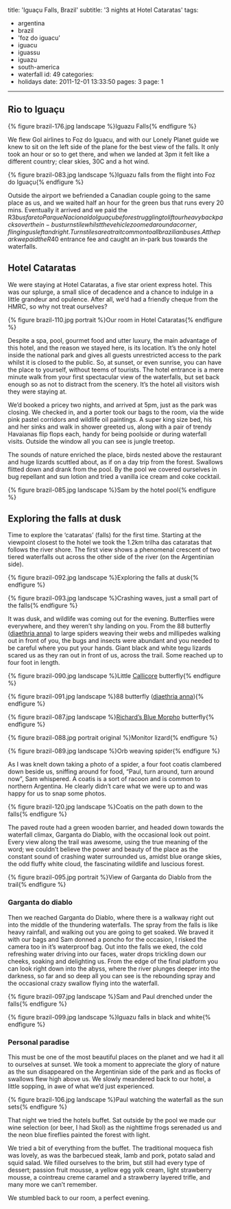 title: 'Iguaçu Falls, Brazil'
subtitle: '3 nights at Hotel Cataratas'
tags:
  - argentina
  - brazil
  - 'foz do iguacu'
  - iguacu
  - iguassu
  - iguazu
  - south-america
  - waterfall
id: 49
categories:
  - holidays
date: 2011-12-01 13:33:50
pages: 3
page: 1
---

## Rio to Iguaçu

{% figure brazil-176.jpg landscape %}Iguazu Falls{% endfigure %}

We flew Gol airlines to Foz do Iguacu, and with our Lonely Planet guide we knew to sit on the left side of the plane for the best view of the falls. It only took an hour or so to get there, and when we landed at 3pm it felt like a different country; clear skies, 30C and a hot wind.

{% figure brazil-083.jpg landscape %}Iguazu falls from the flight into Foz do Iguaçu{% endfigure %}

Outside the airport we befriended a Canadian couple going to the same place as us, and we waited half an hour for the green bus that runs every 20 mins. Eventually it arrived and we paid the R$3 bus fare to Parque Nacional do Iguaçu before struggling to lift our heavy backpacks over the in-bus turnstile whilst the vehicle zoomed around a corner, flinging us left and right. Turnstiles are a trait common to all brazilian buses. At the park we paid the R$40 entrance fee and caught an in-park bus towards the waterfalls.

## Hotel Cataratas

We were staying at Hotel Cataratas, a five star orient express hotel. This was our splurge, a small slice of decadence and a chance to indulge in a little grandeur and opulence. After all, we’d had a friendly cheque from the HMRC, so why not treat ourselves?

{% figure brazil-110.jpg portrait %}Our room in Hotel Cataratas{% endfigure %}

Despite a spa, pool, gourmet food and utter luxury, the main advantage of this hotel, and the reason we stayed here, is its location. It’s the only hotel inside the national park and gives all guests unrestricted access to the park whilst it is closed to the public. So, at sunset, or even sunrise, you can have the place to yourself, without teems of tourists. The hotel entrance is a mere minute walk from your first spectacular view of the waterfalls, but set back enough so as not to distract from the scenery. It’s the hotel all visitors wish they were staying at.

We’d booked a pricey two nights, and arrived at 5pm, just as the park was closing. We checked in, and a porter took our bags to the room, via the wide pink pastel corridors and wildlife oil paintings. A super king size bed, his and her sinks and walk in shower greeted us, along with a pair of trendy Havaianas flip flops each, handy for being poolside or during waterfall visits. Outside the window all you can see is jungle treetop.

The sounds of nature enriched the place, birds nested above the restaurant and huge lizards scuttled about, as if on a day trip from the forest. Swallows flitted down and drank from the pool. By the pool we covered ourselves in bug repellant and sun lotion and tried a vanilla ice cream and coke cocktail.

{% figure brazil-085.jpg landscape %}Sam by the hotel pool{% endfigure %}

## Exploring the falls at dusk

Time to explore the ‘cataratas’ (falls) for the first time. Starting at the viewpoint closest to the hotel we took the 1.2km trilha das cataratas that follows the river shore. The first view shows a phenomenal crescent of two tiered waterfalls out across the other side of the river (on the Argentinian side).

{% figure brazil-092.jpg landscape %}Exploring the falls at dusk{% endfigure %}

{% figure brazil-093.jpg landscape %}Crashing waves, just a small part of the falls{% endfigure %}

It was dusk, and wildlife was coming out for the evening. Butterflies were everywhere, and they weren’t shy landing on you. From the 88 butterfly ([diaethria anna](http://en.wikipedia.org/wiki/Diaethria_anna)) to large spiders weaving their webs and millipedes walking out in front of you, the bugs and insects were abundant and you needed to be careful where you put your hands. Giant black and white tegu lizards scared us as they ran out in front of us, across the trail. Some reached up to four foot in length.

{% figure brazil-090.jpg landscape %}Little [Callicore](http://en.wikipedia.org/wiki/Callicore) butterfly{% endfigure %}

{% figure brazil-091.jpg landscape %}88 butterfly ([diaethria anna](http://en.wikipedia.org/wiki/Diaethria_anna)){% endfigure %}

{% figure brazil-087.jpg landscape %}[Richard’s Blue Morpho](http://en.wikipedia.org/wiki/Morpho_richardius) butterfly{% endfigure %}

{% figure brazil-088.jpg portrait original %}Monitor lizard{% endfigure %}

{% figure brazil-089.jpg landscape %}Orb weaving spider{% endfigure %}

As I was knelt down taking a photo of a spider, a four foot coatis clambered down beside us, sniffing around for food, “Paul, turn around, turn around now”, Sam whispered. A coatis is a sort of racoon and is common to northern Argentina. He clearly didn’t care what we were up to and was happy for us to snap some photos.

{% figure brazil-120.jpg landscape %}Coatis on the path down to the falls{% endfigure %}

The paved route had a green wooden barrier, and headed down towards the waterfall climax, Garganta do Diablo, with the occasional look out point. Every view along the trail was awesome, using the true meaning of the word; we couldn’t believe the power and beauty of the place as the constant sound of crashing water surrounded us, amidst blue orange skies, the odd fluffy white cloud, the fascinating wildlife and luscious forest.

{% figure brazil-095.jpg portrait %}View of Garganta do Diablo from the trail{% endfigure %}

### Garganta do diablo

Then we reached Garganta do Diablo, where there is a walkway right out into the middle of the thundering waterfalls. The spray from the falls is like heavy rainfall, and walking out you are going to get soaked. We braved it with our bags and Sam donned a poncho for the occasion, I risked the camera too in it’s waterproof bag. Out into the falls we eked, the cold refreshing water driving into our faces, water drops trickling down our cheeks, soaking and delighting us. From the edge of the final platform you can look right down into the abyss, where the river plunges deeper into the darkness, so far and so deep all you can see is the rebounding spray and the occasional crazy swallow flying into the waterfall.

{% figure brazil-097.jpg landscape %}Sam and Paul drenched under the falls{% endfigure %}

{% figure brazil-099.jpg landscape %}Iguazu falls in black and white{% endfigure %}

### Personal paradise

This must be one of the most beautiful places on the planet and we had it all to ourselves at sunset. We took a moment to appreciate the glory of nature as the sun disappeared on the Argentinian side of the park and as flocks of swallows flew high above us. We slowly meandered back to our hotel, a little sopping, in awe of what we’d just experienced.

{% figure brazil-106.jpg landscape %}Paul watching the waterfall as the sun sets{% endfigure %}

That night we tried the hotels buffet. Sat outside by the pool we made our wine selection (or beer, I had Skol) as the nighttime frogs serenaded us and the neon blue fireflies painted the forest with light.

We tried a bit of everything from the buffet. The traditional moqueca fish was lovely, as was the barbecued steak, lamb and pork, potato salad and squid salad. We filled ourselves to the brim, but still had every type of dessert; passion fruit mousse, a yellow egg yolk cream, light strawberry mousse, a cointreau creme caramel and a strawberry layered trifle, and many more we can’t remember.

We stumbled back to our room, a perfect evening.
